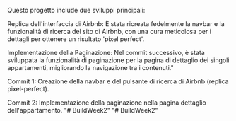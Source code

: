 Questo progetto include due sviluppi principali:

Replica dell'interfaccia di Airbnb: È stata ricreata fedelmente la navbar e la funzionalità di ricerca del sito di Airbnb, con una cura meticolosa per i dettagli per ottenere un risultato 'pixel perfect'.

Implementazione della Paginazione: Nel commit successivo, è stata sviluppata la funzionalità di paginazione per la pagina di dettaglio dei singoli appartamenti, migliorando la navigazione tra i contenuti."


Commit 1: Creazione della navbar e del pulsante di ricerca di Airbnb (replica pixel-perfect).

Commit 2: Implementazione della paginazione nella pagina dettaglio dell'appartamento.
"# BuildWeek2" 
"# BuildWeek2" 
